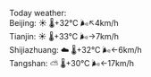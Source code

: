 Today weather:  
Beijing: ☀️   🌡️+32°C 🌬️↖4km/h  
Tianjin: ☀️   🌡️+33°C 🌬️→7km/h  
Shijiazhuang: ☁️   🌡️+32°C 🌬️←6km/h  
Tangshan: ⛅️  🌡️+30°C 🌬️←17km/h  

